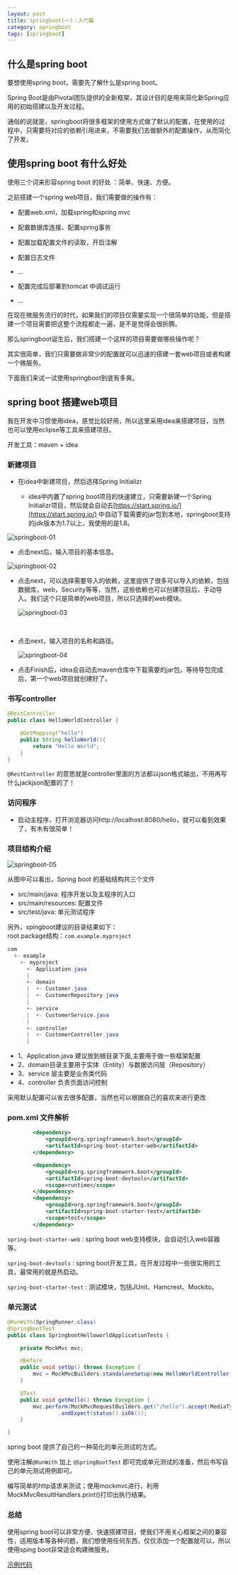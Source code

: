 ```yaml
---
layout: post
title: springboot(一)：入门篇
category: springboot
tags: [springboot]
---
```


## 什么是spring boot

要想使用spring boot，需要先了解什么是spring boot。

Spring Boot是由Pivotal团队提供的全新框架，其设计目的是用来简化新Spring应用的初始搭建以及开发过程。

通俗的说就是，springboot将很多框架的使用方式做了默认的配置，在使用的过程中，只需要将对应的依赖引用进来，不需要我们去做额外的配置操作，从而简化了开发。



## 使用spring boot 有什么好处

  使用三个词来形容spring boot 的好处 ：简单、快速、方便。

  之前搭建一个spring web项目，我们需要做的操作有：

- 配置web.xml，加载spring和spring mvc

- 配置数据库连接、配置spring事务


- 配置加载配置文件的读取，开启注解


- 配置日志文件

- ...

- 配置完成后部署到tomcat 中调试运行

- ...

在现在微服务流行的时代，如果我们的项目仅需要实现一个很简单的功能，但是搭建一个项目需要把这整个流程都走一遍，是不是觉得会很折腾。

 那么springboot诞生后，我们搭建一个这样的项目需要做哪些操作呢？

其实很简单，我们只需要做非常少的配置就可以迅速的搭建一套web项目或者构建一个微服务。

下面我们来试一试使用springboot到底有多爽。



## spring boot 搭建web项目

我在开发中习惯使用idea，感觉比较好用，所以这里采用idea来搭建项目，当然也可以使用eclipse等工具来搭建项目。

开发工具：maven + idea



### 新建项目

- 在idea中新建项目，然后选择Spring Initializr

  - idea中内置了spring boot项目的快速建立，只需要新建一个Spring Initializr项目，然后就会自动去[https://start.spring.io/](https://start.spring.io/) 中自动下载需要的jar包到本地，springboot支持的jdk版本为1.7以上，我使用的是1.8。

![springboot-01](https://ldmyown.github.io\assets\images\2019\springboot\springboot-01.png)



- 点击next后，输入项目的基本信息。


 ![springboot-02](https://ldmyown.github.io\assets\images\2019\springboot\springboot-02.png)



- 点击next，可以选择需要导入的依赖，这里提供了很多可以导入的依赖，包括数据库，web，Security等等，当然，这些依赖也可以创建项目后，手动导入。我们这个只是简单的web项目，所以只选择的web模块。

   ![springboot-03](https://ldmyown.github.io\assets\images\2019\springboot\springboot-03.png)

  ​


- 点击next，输入项目的名称和路径。

   ![springboot-04](https://ldmyown.github.io\assets\images\2019\springboot\springboot-04.png)



- 点击Finish后，idea会自动去maven仓库中下载需要的jar包，等待导包完成后，第一个web项目就创建好了。

### 书写controller

~~~java
@RestController
public class HelloWorldController {

    @GetMapping("hello")
    public String helloWorld(){
        return "Hello World";
    }
}
~~~

```@RestController``` 的意思就是controller里面的方法都以json格式输出，不用再写什么jackjson配置的了！



### 访问程序

- 启动主程序，打开浏览器访问http://localhost:8080/hello，就可以看到效果了，有木有很简单！



### 项目结构介绍

 ![springboot-05](\assets\images\2019\springboot\springboot-05.png)

 从图中可以看出，Spring boot 的基础结构共三个文件

- src/main/java: 程序开发以及主程序的入口
- src/main/resources: 配置文件
- src/test/java: 单元测试程序



另外，spingboot建议的目录结果如下：  
root package结构：```com.example.myproject```

``` java
com
  +- example
    +- myproject
      +- Application.java
      |
      +- domain
      |  +- Customer.java
      |  +- CustomerRepository.java
      |
      +- service
      |  +- CustomerService.java
      |
      +- controller
      |  +- CustomerController.java
      |
```


- 1、Application.java 建议放到根目录下面,主要用于做一些框架配置
- 2、domain目录主要用于实体（Entity）与数据访问层（Repository）
- 3、service 层主要是业务类代码
- 4、controller 负责页面访问控制

采用默认配置可以省去很多配置，当然也可以根据自己的喜欢来进行更改

### pom.xml 文件解析

~~~xml
		<dependency>
			<groupId>org.springframework.boot</groupId>
			<artifactId>spring-boot-starter-web</artifactId>
		</dependency>

		<dependency>
			<groupId>org.springframework.boot</groupId>
			<artifactId>spring-boot-devtools</artifactId>
			<scope>runtime</scope>
		</dependency>
		<dependency>
			<groupId>org.springframework.boot</groupId>
			<artifactId>spring-boot-starter-test</artifactId>
			<scope>test</scope>
		</dependency>
~~~

```spring-boot-starter-web``` : spring boot web支持模块，会自动引入web容器等。

```spring-boot-devtools``` : spring boot开发工具，在开发过程中一些很实用的工具，最常用的就是热启动。

```spring-boot-starter-test``` : 测试模块，包括JUnit、Hamcrest、Mockito。



### 单元测试

~~~java
@RunWith(SpringRunner.class)
@SpringBootTest
public class SpringbootHelloworldApplicationTests {

	private MockMvc mvc;

	@Before
	public void setUp() throws Exception {
		mvc = MockMvcBuilders.standaloneSetup(new HelloWorldController()).build();
	}

	@Test
	public void getHello() throws Exception {
		mvc.perform(MockMvcRequestBuilders.get("/hello").accept(MediaType.APPLICATION_JSON))
				.andExpect(status().isOk());
	}

}
~~~

spring boot 提供了自己的一种简化的单元测试的方式。

使用注解```@RunWith``` 加上 ```@SpringBootTest``` 即可完成单元测试的准备，然后书写自己的单元测试用例即可。

编写简单的http请求来测试；使用mockmvc进行，利用MockMvcResultHandlers.print()打印出执行结果。



### 总结	

使用spring boot可以非常方便、快速搭建项目，使我们不用关心框架之间的兼容性，适用版本等各种问题，我们想使用任何东西，仅仅添加一个配置就可以，所以使用sping boot非常适合构建微服务。

[示例代码](https://github.com/ldmyown/springboot-learning)



